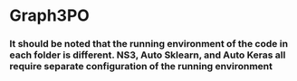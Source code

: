 # Graph3PO
### It should be noted that the running environment of the code in each folder is different. NS3, Auto Sklearn, and Auto Keras all require separate configuration of the running environment

